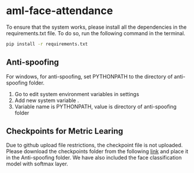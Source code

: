 # aml-face-attendance
To ensure that the system works, please install all the dependencies in the requirements.txt file. To do so, run the following command in the terminal.

```bash
pip install -r requirements.txt
```

## Anti-spoofing
For windows, for anti-spoofing, set PYTHONPATH to the directory of anti-spoofing folder.
1. Go to edit system environment variables in settings
2. Add new system variable .
3. Variable name is PYTHONPATH, value is directory of anti-spoofing folder

## Checkpoints for Metric Learing

Due to github upload file restrictions, the checkpoint file is not uploaded. Please download the checkpoints folder from the following [link](https://drive.google.com/drive/folders/1oxgZgjsnpTs-2LTgrqR2T5DX8j9_AyxI?usp=drive_link) and place it in the Anti-spoofing folder. We have also included the face classification model with softmax layer.






